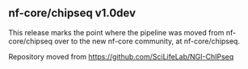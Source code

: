 ## nf-core/chipseq v1.0dev
This release marks the point where the pipeline was moved from nf-core/chipseq
over to the new nf-core community, at nf-core/chipseq.


Repository moved from https://github.com/SciLifeLab/NGI-ChIPseq


